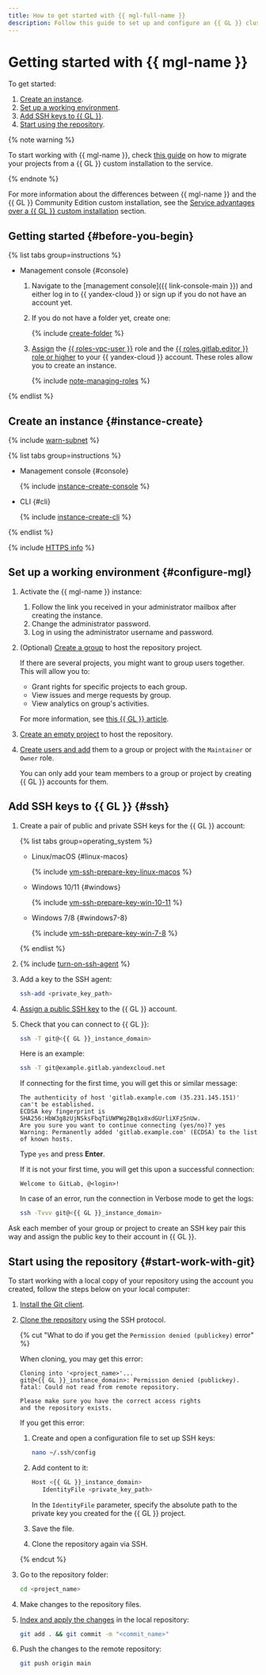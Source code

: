 ```yaml
---
title: How to get started with {{ mgl-full-name }}
description: Follow this guide to set up and configure an {{ GL }} cluster.
---
```


# Getting started with {{ mgl-name }}

To get started:
1. [Create an instance](#instance-create).
1. [Set up a working environment](#configure-mgl).
1. [Add SSH keys to {{ GL }}](#ssh).
1. [Start using the repository](#start-work-with-git).

{% note warning %}

To start working with {{ mgl-name }}, check [this guide](operations/instance/migration.md) on how to migrate your projects from a {{ GL }} custom installation to the service.

{% endnote %}

For more information about the differences between {{ mgl-name }} and the {{ GL }} Community Edition custom installation, see the [Service advantages over a {{ GL }} custom installation](concepts/managed-gitlab-vs-custom-installation.md) section.

## Getting started {#before-you-begin}

{% list tabs group=instructions %}

- Management console {#console}

  1. Navigate to the [management console]({{ link-console-main }}) and either log in to {{ yandex-cloud }} or sign up if you do not have an account yet.
  1. If you do not have a folder yet, create one:

     {% include [create-folder](../_includes/create-folder.md) %}

  1. [Assign](../iam/operations/roles/grant.md) the [{{ roles-vpc-user }}](../vpc/security/index.md#vpc-user) role and the [{{ roles.gitlab.editor }} role or higher](security/index.md#roles-list) to your {{ yandex-cloud }} account. These roles allow you to create an instance.

      {% include [note-managing-roles](../_includes/mdb/note-managing-roles.md) %}

{% endlist %}

## Create an instance {#instance-create}

{% include [warn-subnet](../_includes/managed-gitlab/warn-subnet.md) %}

{% list tabs group=instructions %}

- Management console {#console}

  {% include [instance-create-console](../_includes/managed-gitlab/instance-create-console.md) %}

- CLI {#cli}

  {% include [instance-create-cli](../_includes/managed-gitlab/instance-create-cli.md) %}

{% endlist %}

{% include [HTTPS info](../_includes/managed-gitlab/note-https.md) %}

## Set up a working environment {#configure-mgl}

1. Activate the {{ mgl-name }} instance:
   1. Follow the link you received in your administrator mailbox after creating the instance.
   1. Change the administrator password.
   1. Log in using the administrator username and password.
1. (Optional) [Create a group](https://docs.gitlab.com/ee/user/group/#create-a-group) to host the repository project.

   If there are several projects, you might want to group users together. This will allow you to:

   * Grant rights for specific projects to each group.
   * View issues and merge requests by group.
   * View analytics on group's activities.

   For more information, see [this {{ GL }} article](https://docs.gitlab.com/ee/user/group/).

1. [Create an empty project](https://docs.gitlab.com/ee/user/project/) to host the repository.
1. [Create users and add](operations/create-user.md) them to a group or project with the `Maintainer` or `Owner` role.

   You can only add your team members to a group or project by creating {{ GL }} accounts for them.

## Add SSH keys to {{ GL }} {#ssh}

1. Create a pair of public and private SSH keys for the {{ GL }} account:

    {% list tabs group=operating_system %}

    - Linux/macOS {#linux-macos}

      {% include [vm-ssh-prepare-key-linux-macos](../_includes/vm-ssh-prepare-key-linux-macos.md) %}

    - Windows 10/11 {#windows}

      {% include [vm-ssh-prepare-key-win-10-11](../_includes/vm-ssh-prepare-key-win-10-11.md) %}

    - Windows 7/8 {#windows7-8}

      {% include [vm-ssh-prepare-key-win-7-8](../_includes/vm-ssh-prepare-key-win-7-8.md) %}

    {% endlist %}

1. {% include [turn-on-ssh-agent](../_includes/turn-on-ssh-agent.md) %}
1. Add a key to the SSH agent:

   ```bash
   ssh-add <private_key_path>
   ```

1. [Assign a public SSH key](https://docs.gitlab.com/ee/user/ssh.html#add-an-ssh-key-to-your-gitlab-account) to the {{ GL }} account.
1. Check that you can connect to {{ GL }}:

   ```bash
   ssh -T git@<{{ GL }}_instance_domain>
   ```

   Here is an example:

   ```bash
   ssh -T git@example.gitlab.yandexcloud.net
   ```

   If connecting for the first time, you will get this or similar message:

   ```text
   The authenticity of host 'gitlab.example.com (35.231.145.151)' can't be established.
   ECDSA key fingerprint is SHA256:HbW3g8zUjNSksFbqTiUWPWg2Bq1x8xdGUrliXFzSnUw.
   Are you sure you want to continue connecting (yes/no)? yes
   Warning: Permanently added 'gitlab.example.com' (ECDSA) to the list of known hosts.
   ```

   Type `yes` and press **Enter**.

   If it is not your first time, you will get this upon a successful connection:

   ```text
   Welcome to GitLab, @<login>!
   ```

   In case of an error, run the connection in Verbose mode to get the logs:

   ```bash
   ssh -Tvvv git@<{{ GL }}_instance_domain>
   ```

Ask each member of your group or project to create an SSH key pair this way and assign the public key to their account in {{ GL }}.

## Start using the repository {#start-work-with-git}

To start working with a local copy of your repository using the account you created, follow the steps below on your local computer:

1. [Install the Git client](https://docs.gitlab.com/ee/gitlab-basics/start-using-git.html#install-git).
1. [Clone the repository](https://docs.gitlab.com/ee/gitlab-basics/start-using-git.html#clone-a-repository) using the SSH protocol.

   {% cut "What to do if you get the `Permission denied (publickey)` error" %}

   When cloning, you may get this error:

   ```text
   Cloning into '<project_name>'...
   git@<{{ GL }}_instance_domain>: Permission denied (publickey).
   fatal: Could not read from remote repository.

   Please make sure you have the correct access rights
   and the repository exists.
   ```

   If you get this error:

   1. Create and open a configuration file to set up SSH keys:

      ```bash
      nano ~/.ssh/config
      ```

   1. Add content to it:

      ```bash
      Host <{{ GL }}_instance_domain>
         IdentityFile <private_key_path>
      ```

      In the `IdentityFile` parameter, specify the absolute path to the private key you created for the {{ GL }} project.

   1. Save the file.
   1. Clone the repository again via SSH.

   {% endcut %}

1. Go to the repository folder:

   ```bash
   cd <project_name>
   ```

1. Make changes to the repository files.
1. [Index and apply the changes](https://docs.gitlab.com/ee/gitlab-basics/start-using-git.html#add-and-commit-local-changes) in the local repository:

   ```bash
   git add . && git commit -m "<commit_name>"
   ```

1. Push the changes to the remote repository:

   ```bash
   git push origin main
   ```
